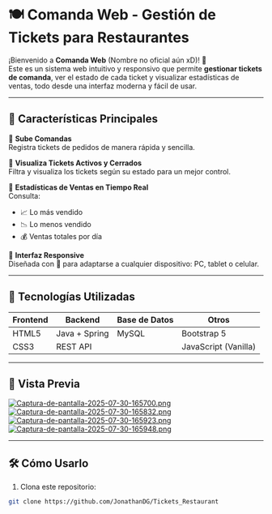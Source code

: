 # 🍽️ Comanda Web - Gestión de Tickets para Restaurantes

¡Bienvenido a **Comanda Web** (Nombre no oficial aún xD)! 🚀  
Este es un sistema web intuitivo y responsivo que permite **gestionar tickets de comanda**, ver el estado de cada ticket y visualizar estadísticas de ventas, todo desde una interfaz moderna y fácil de usar.

---

## 🌟 Características Principales

🔹 **Sube Comandas**  
Registra tickets de pedidos de manera rápida y sencilla.

🔹 **Visualiza Tickets Activos y Cerrados**  
Filtra y visualiza los tickets según su estado para un mejor control.

🔹 **Estadísticas de Ventas en Tiempo Real**  
Consulta:
- 📈 Lo más vendido
- 📉 Lo menos vendido
- 💰 Ventas totales por día

🔹 **Interfaz Responsive**  
Diseñada con 💖 para adaptarse a cualquier dispositivo: PC, tablet o celular.

---

## 🧩 Tecnologías Utilizadas

| Frontend     | Backend       | Base de Datos | Otros           |
|--------------|---------------|---------------|------------------|
| HTML5        | Java + Spring | MySQL         | Bootstrap 5      |
| CSS3         | REST API      |               | JavaScript (Vanilla) |

---

## 🚀 Vista Previa

[![Captura-de-pantalla-2025-07-30-165700.png](https://i.postimg.cc/s2dS2w86/Captura-de-pantalla-2025-07-30-165700.png)](https://postimg.cc/K1f4qrmB)
[![Captura-de-pantalla-2025-07-30-165832.png](https://i.postimg.cc/SRsYP52s/Captura-de-pantalla-2025-07-30-165832.png)](https://postimg.cc/BLrvLmC9)
[![Captura-de-pantalla-2025-07-30-165923.png](https://i.postimg.cc/P5Zp01xm/Captura-de-pantalla-2025-07-30-165923.png)](https://postimg.cc/v4YZVg5B)
[![Captura-de-pantalla-2025-07-30-165948.png](https://i.postimg.cc/85k7F3bH/Captura-de-pantalla-2025-07-30-165948.png)](https://postimg.cc/B8ySkmkL)

---

## 🛠️ Cómo Usarlo

1. Clona este repositorio:

```bash
git clone https://github.com/JonathanDG/Tickets_Restaurant
